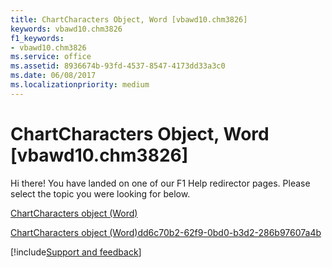 ```yaml
---
title: ChartCharacters Object, Word [vbawd10.chm3826]
keywords: vbawd10.chm3826
f1_keywords:
- vbawd10.chm3826
ms.service: office
ms.assetid: 8936674b-93fd-4537-8547-4173dd33a3c0
ms.date: 06/08/2017
ms.localizationpriority: medium
---
```



# ChartCharacters Object, Word [vbawd10.chm3826]

Hi there! You have landed on one of our F1 Help redirector pages. Please select the topic you were looking for below.

[ChartCharacters object (Word)](https://msdn.microsoft.com/library/cffe50a7-3fdc-75ad-2e32-081ba2310c1d%28Office.15%29.aspx)

[ChartCharacters object (Word)dd6c70b2-62f9-0bd0-b3d2-286b97607a4b](https://msdn.microsoft.com/library/dd6c70b2-62f9-0bd0-b3d2-286b97607a4b%28Office.15%29.aspx)

[!include[Support and feedback](~/includes/feedback-boilerplate.md)]